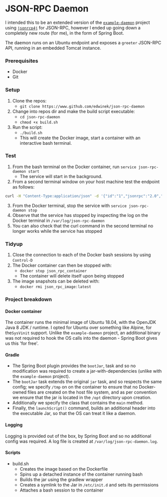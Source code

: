 # JSON-RPC Daemon
I intended this to be an extended version of the [`example-daemon`](https://github.com/edwinek/example-daemon) project using [`jsonrcp4j`](https://github.com/briandilley/jsonrpc4j) for JSON-RPC, however I ended up going down a completely new route (for me), in the form of Spring Boot.

The daemon runs on an Ubuntu endpoint and exposes a `greeter` JSON-RPC API, running in an embedded Tomcat instance. 

### Prerequisites
* Docker
* Git

### Setup
1. Clone the repos:
   * `git clone https://www.github.com/edwinek/json-rpc-daemon`
2. Change into repos dir and make the build script executable:
   * `cd json-rpc-daemon`
   * `chmod +x build.sh`
3. Run the script:
    * `./build.sh`
    * This will create the Docker image, start a container with an interactive bash terminal.
    
### Test
1. From the bash terminal on the Docker container, run `service json-rpc-daemon start`
    * The service will start in the background.
2. From a second terminal window on your host machine test the endpoint as follows:
```bash
curl -H "Content-Type:application/json" -d '{"id":"1","jsonrpc":"2.0","method":"greet","params":{"name":"Edwinek"}}' http://localhost:8080/greeter
``` 
3. From the Docker terminal, stop the service with `service json-rpc-daemon stop`
4. Observe that the service has stopped by inspecting the log on the Docker terminal in `/var/log/json-rpc-daemon`
5. You can also check that the curl command in the second terminal no longer works while the service has stopped
    
###  Tidyup
1. Close the connection to each of the Docker bash sessions by using `Control-D`
2. The Docker container can then be stopped with:
   * `docker stop json_rpc_container`
   * The container will delete itself upon being stopped
3. The image snapshots can be deleted with:
   * `docker rmi json_rpc_image:latest`
 
### Project breakdown
#### Docker container
The container runs the minimal image of Ubuntu 18.04, with the OpenJDK Java 8 JDK / runtime. I opted for Ubuntu over something like Alpine, for the`SysVinit` support. Unlike the `example-daemon` project, an additional binary was not required to hook the OS calls into the daemon - Spring Boot gives us this 'for free'.
#### Gradle
* The Spring Boot plugin provides the `bootJar`, task and so no modification was required to create a jar-with-dependencies (unlike with the `example-daemon` project). 
* The `bootJar` task extends the original `jar` task, and so respects the same config; we specify `/tmp` on on the container to ensure that no Docker-owned files are created on the host file system, and as per convention we ensure that the jar is located in the `/opt` directory upon creation. 
* Additionally we specify the class that contains the `main` method.
* Finally, the `launchScript()` command, builds an additional header into the executable Jar, so that the OS can treat it like a daemon.
#### Logging
Logging is provided out of the box, by Spring Boot and so no additional config was required. A log file is created at `/var/log/json-rpc-daemon.log`.
#### Scripts
* build.sh
    * Creates the image based on the Dockerfile
    * Spins up a detached instance of the container running bash
    * Builds the jar using the gradlew wrapper
    * Creates a symlink to the Jar in `/etc/init.d` and sets its permissions
    * Attaches a bash session to the container
